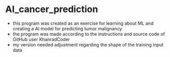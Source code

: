 # AI_cancer_prediction
- this program was created as an exercise for learning about ML and creating a AI model for predicting tumor malignancy
- the program was made according to the instructions and source code of GitHub user KhanradCoder
- my version needed adjustment regarding the shape of the training input data 
